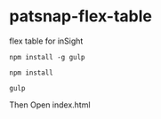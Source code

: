 # patsnap-flex-table
flex table for inSight

`npm install -g gulp`

`npm install`

`gulp`

Then Open index.html
